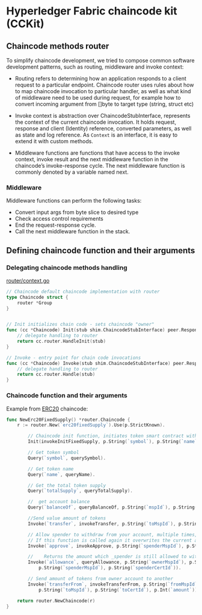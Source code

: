 # Hyperledger Fabric chaincode kit (CCKit)

## Chaincode methods router

To simplify chaincode development, we tried to compose common software development patterns, such as routing, middleware 
and invoke context:

* Routing refers to determining how an application responds to a client request to a particular endpoint. 
  Chaincode router uses rules about how to map chaincode invocation to particular handler, 
  as well as what kind of middleware need to be used during request, for example how to convert incoming argument from
  []byte to target type (string, struct etc)

* Invoke context is abstraction over ChaincodeStubInterface, represents the context of the current chaincode invocation. 
  It holds request, response and client (Identity) reference, converted parameters, as well as state and log reference. 
  As `Context` is an interface, it is easy to extend it with custom methods.

* Middleware functions are functions that have access to the invoke context, invoke result and the next middleware function 
  in the chaincode’s invoke-response cycle. The next middleware function is commonly denoted by a variable named next.


### Middleware 

Middleware functions can perform the following tasks:

* Convert input args from byte slice to desired type
* Check access control requirements
* End the request-response cycle.
* Call the next middleware function in the stack.


## Defining chaincode function and their arguments

### Delegating chaincode methods handling

[router/context.go](context.go)

```go
// Chaincode default chaincode implementation with router
type Chaincode struct {
	router *Group
}


// Init initializes chain code - sets chaincode "owner"
func (cc *Chaincode) Init(stub shim.ChaincodeStubInterface) peer.Response {
	// delegate handling to router
	return cc.router.HandleInit(stub)
}

// Invoke - entry point for chain code invocations
func (cc *Chaincode) Invoke(stub shim.ChaincodeStubInterface) peer.Response {
	// delegate handling to router
	return cc.router.Handle(stub)
}

```

### Chaincode function and their arguments

Example from [ERC20](../examples/erc20) chaincode:

```go
func NewErc20FixedSupply() *router.Chaincode {
	r := router.New(`erc20fixedSupply`).Use(p.StrictKnown).

		// Chaincode init function, initiates token smart contract with token symbol, name and totalSupply
		Init(invokeInitFixedSupply, p.String(`symbol`), p.String(`name`), p.Int(`totalSupply`)).

		// Get token symbol
		Query(`symbol`, querySymbol).

		// Get token name
		Query(`name`, queryName).

		// Get the total token supply
		Query(`totalSupply`, queryTotalSupply).

		//  get account balance
		Query(`balanceOf`, queryBalanceOf, p.String(`mspId`), p.String(`certId`)).

		//Send value amount of tokens
		Invoke(`transfer`, invokeTransfer, p.String(`toMspId`), p.String(`toCertId`), p.Int(`amount`)).

		// Allow spender to withdraw from your account, multiple times, up to the _value amount.
		// If this function is called again it overwrites the current allowance with _valu
		Invoke(`approve`, invokeApprove, p.String(`spenderMspId`), p.String(`spenderCertId`), p.Int(`amount`)).

		//    Returns the amount which _spender is still allowed to withdraw from _owner]
		Invoke(`allowance`, queryAllowance, p.String(`ownerMspId`), p.String(`ownerCertId`),
			p.String(`spenderMspId`), p.String(`spenderCertId`)).

		// Send amount of tokens from owner account to another
		Invoke(`transferFrom`, invokeTransferFrom, p.String(`fromMspId`), p.String(`fromCertId`),
			p.String(`toMspId`), p.String(`toCertId`), p.Int(`amount`))

	return router.NewChaincode(r)
}
```